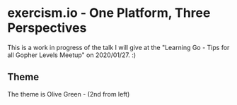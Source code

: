 # exercism.io - One Platform, Three Perspectives

This is a work in progress of the talk I will give at the "Learning Go - Tips for all Gopher Levels Meetup" on 2020/01/27. :)

## Theme

The theme is Olive Green - (2nd from left)
